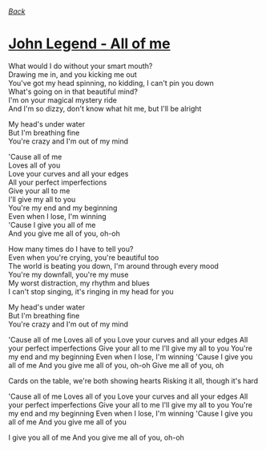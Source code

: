 ###### [Back](../Readme.md)
# [John Legend - All of me](tabs.md)

What would I do without your smart mouth?  
Drawing me in, and you kicking me out  
You've got my head spinning, no kidding, I can't pin you down  
What's going on in that beautiful mind?  
I'm on your magical mystery ride  
And I'm so dizzy, don't know what hit me, but I'll be alright  

My head's under water  
But I'm breathing fine  
You're crazy and I'm out of my mind  

'Cause all of me  
Loves all of you  
Love your curves and all your edges  
All your perfect imperfections  
Give your all to me  
I'll give my all to you  
You're my end and my beginning  
Even when I lose, I'm winning  
'Cause I give you all of me  
And you give me all of you, oh-oh  

How many times do I have to tell you?  
Even when you're crying, you're beautiful too  
The world is beating you down, I'm around through every mood  
You're my downfall, you're my muse  
My worst distraction, my rhythm and blues  
I can't stop singing, it's ringing in my head for you  

My head's under water  
But I'm breathing fine  
You're crazy and I'm out of my mind  

'Cause all of me
Loves all of you
Love your curves and all your edges
All your perfect imperfections
Give your all to me
I'll give my all to you
You're my end and my beginning
Even when I lose, I'm winning
'Cause I give you all of me
And you give me all of you, oh-oh
Give me all of you, oh

Cards on the table, we're both showing hearts
Risking it all, though it's hard

'Cause all of me
Loves all of you
Love your curves and all your edges
All your perfect imperfections
Give your all to me
I'll give my all to you
You're my end and my beginning
Even when I lose, I'm winning
'Cause I give you all of me
And you give me all of you

I give you all of me
And you give me all of you, oh-oh
